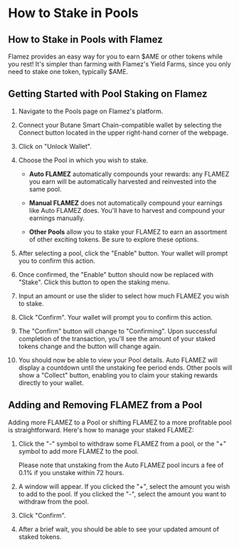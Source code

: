 # How to Stake in Pools

## How to Stake in Pools with Flamez

Flamez provides an easy way for you to earn $AME or other tokens while you rest! It's simpler than farming with Flamez's Yield Farms, since you only need to stake one token, typically $AME.

## Getting Started with Pool Staking on Flamez

1. Navigate to the Pools page on Flamez's platform.

2. Connect your Butane Smart Chain-compatible wallet by selecting the Connect button located in the upper right-hand corner of the webpage.

3. Click on "Unlock Wallet".

4. Choose the Pool in which you wish to stake.

    - **Auto FLAMEZ** automatically compounds your rewards: any FLAMEZ you earn will be automatically harvested and reinvested into the same pool.
    
    - **Manual FLAMEZ** does not automatically compound your earnings like Auto FLAMEZ does. You'll have to harvest and compound your earnings manually.
    
    - **Other Pools** allow you to stake your FLAMEZ to earn an assortment of other exciting tokens. Be sure to explore these options.

5. After selecting a pool, click the "Enable" button. Your wallet will prompt you to confirm this action.

6. Once confirmed, the "Enable" button should now be replaced with "Stake". Click this button to open the staking menu.

7. Input an amount or use the slider to select how much FLAMEZ you wish to stake.

8. Click "Confirm". Your wallet will prompt you to confirm this action.

9. The "Confirm" button will change to "Confirming". Upon successful completion of the transaction, you'll see the amount of your staked tokens change and the button will change again.

10. You should now be able to view your Pool details. Auto FLAMEZ will display a countdown until the unstaking fee period ends. Other pools will show a "Collect" button, enabling you to claim your staking rewards directly to your wallet.

## Adding and Removing FLAMEZ from a Pool

Adding more FLAMEZ to a Pool or shifting FLAMEZ to a more profitable pool is straightforward. Here's how to manage your staked FLAMEZ:

1. Click the "-" symbol to withdraw some FLAMEZ from a pool, or the "+" symbol to add more FLAMEZ to the pool.

    Please note that unstaking from the Auto FLAMEZ pool incurs a fee of 0.1% if you unstake within 72 hours.

2. A window will appear. If you clicked the "+", select the amount you wish to add to the pool. If you clicked the "-", select the amount you want to withdraw from the pool.

3. Click "Confirm".

4. After a brief wait, you should be able to see your updated amount of staked tokens.
